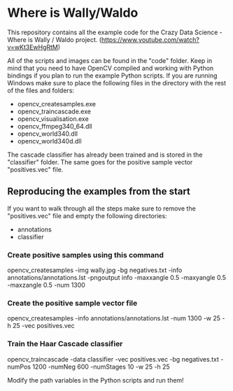 # Where is Wally/Waldo
This repository contains all the example code for the Crazy Data Science - Where is Wally / Waldo project.
(https://www.youtube.com/watch?v=wKt3EwHgRtM)

All of the scripts and images can be found in the "code" folder.
Keep in mind that you need to have OpenCV compiled and working with Python bindings if you plan to run the example Python scripts.
If you are running Windows make sure to place the following files in the directory with the rest of the files and folders:

- opencv_createsamples.exe
- opencv_traincascade.exe
- opencv_visualisation.exe
- opencv_ffmpeg340_64.dll
- opencv_world340.dll
- opencv_world340d.dll

The cascade classifier has already been trained and is stored in the "classifier" folder.
The same goes for the positive sample vector "positives.vec" file.

## Reproducing the examples from the start

If you want to walk through all the steps make sure to remove the "positives.vec" file and empty the following directories:

- annotations
- classifier

### Create positive samples using this command
opencv_createsamples -img wally.jpg -bg negatives.txt -info annotations/annotations.lst -pngoutput info -maxxangle 0.5 -maxyangle 0.5 -maxzangle 0.5 -num 1300

### Create the positive sample vector file
opencv_createsamples -info annotations/annotations.lst -num 1300 -w 25 -h 25 -vec positives.vec

### Train the Haar Cascade classifier
opencv_traincascade -data classifier -vec positives.vec -bg negatives.txt -numPos 1200 -numNeg 600 -numStages 10 -w 25 -h 25

Modify the path variables in the Python scripts and run them!





